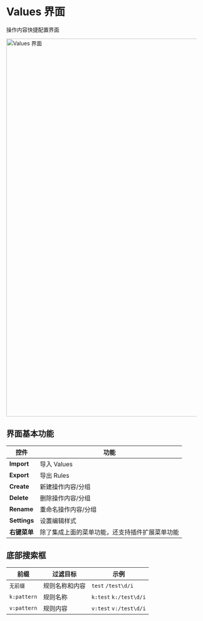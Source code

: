# Values 界面

操作内容快捷配置界面

<img src="/img/values.png" alt="Values 界面" width="1000" />

## 界面基本功能

| 控件         | 功能                                           |
| ------------ | ---------------------------------------------- |
| **Import**   | 导入 Values                                       |
| **Export**   | 导出 Rules                                      |
| **Create**   | 新建操作内容/分组                                  |
| **Delete**   | 删除操作内容/分组                                  |
| **Rename**   | 重命名操作内容/分组                                |
| **Settings** | 设置编辑样式                                   |
| **右键菜单** | 除了集成上面的菜单功能，还支持插件扩展菜单功能 |

## 底部搜索框
| 前缀            | 过滤目标                            | 示例                              |
| --------------- | ----------------------------------- | --------------------------------- |
| `无前缀`        | 规则名称和内容 | `test` `/test\d/i`|
| `k:pattern`    | 规则名称      | `k:test` `k:/test\d/i` |
| `v:pattern`    | 规则内容         | `v:test` `v:/test\d/i` |
